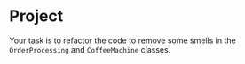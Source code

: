 # Project
Your task is to refactor the code to remove some smells in the `OrderProcessing` and `CoffeeMachine` classes.
